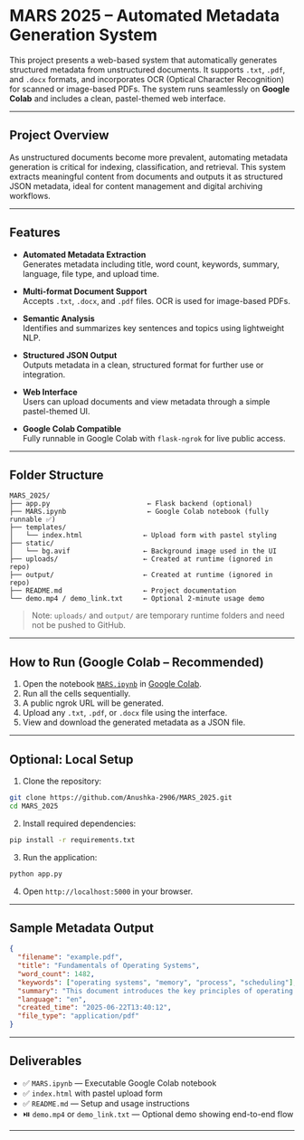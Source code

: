 # MARS 2025 – Automated Metadata Generation System

This project presents a web-based system that automatically generates structured metadata from unstructured documents. It supports `.txt`, `.pdf`, and `.docx` formats, and incorporates OCR (Optical Character Recognition) for scanned or image-based PDFs. The system runs seamlessly on **Google Colab** and includes a clean, pastel-themed web interface.

---

## Project Overview

As unstructured documents become more prevalent, automating metadata generation is critical for indexing, classification, and retrieval. This system extracts meaningful content from documents and outputs it as structured JSON metadata, ideal for content management and digital archiving workflows.

---

## Features

- **Automated Metadata Extraction**  
  Generates metadata including title, word count, keywords, summary, language, file type, and upload time.

- **Multi-format Document Support**  
  Accepts `.txt`, `.docx`, and `.pdf` files. OCR is used for image-based PDFs.

- **Semantic Analysis**  
  Identifies and summarizes key sentences and topics using lightweight NLP.

- **Structured JSON Output**  
  Outputs metadata in a clean, structured format for further use or integration.

- **Web Interface**  
  Users can upload documents and view metadata through a simple pastel-themed UI.

- **Google Colab Compatible**  
  Fully runnable in Google Colab with `flask-ngrok` for live public access.

---

## Folder Structure

```
MARS_2025/
├── app.py                        ← Flask backend (optional)
├── MARS.ipynb                    ← Google Colab notebook (fully runnable ✅)
├── templates/
│   └── index.html               ← Upload form with pastel styling
├── static/
│   └── bg.avif                  ← Background image used in the UI
├── uploads/                     ← Created at runtime (ignored in repo)
├── output/                      ← Created at runtime (ignored in repo)
├── README.md                    ← Project documentation
└── demo.mp4 / demo_link.txt     ← Optional 2-minute usage demo
```

> Note: `uploads/` and `output/` are temporary runtime folders and need not be pushed to GitHub.

---

## How to Run (Google Colab – Recommended)

1. Open the notebook [`MARS.ipynb`](https://github.com/Anushka-2906/MARS_2025/blob/main/MARS.ipynb) in [Google Colab](https://colab.research.google.com).
2. Run all the cells sequentially.
3. A public ngrok URL will be generated.
4. Upload any `.txt`, `.pdf`, or `.docx` file using the interface.
5. View and download the generated metadata as a JSON file.

---

## Optional: Local Setup

1. Clone the repository:

```bash
git clone https://github.com/Anushka-2906/MARS_2025.git
cd MARS_2025
```

2. Install required dependencies:

```bash
pip install -r requirements.txt
```

3. Run the application:

```bash
python app.py
```

4. Open `http://localhost:5000` in your browser.

---

## Sample Metadata Output

```json
{
  "filename": "example.pdf",
  "title": "Fundamentals of Operating Systems",
  "word_count": 1482,
  "keywords": ["operating systems", "memory", "process", "scheduling"],
  "summary": "This document introduces the key principles of operating systems...",
  "language": "en",
  "created_time": "2025-06-22T13:40:12",
  "file_type": "application/pdf"
}
```

---

## Deliverables

- ✅ `MARS.ipynb` — Executable Google Colab notebook
- ✅ `index.html` with pastel upload form
- ✅ `README.md` — Setup and usage instructions
- ⏯️ `demo.mp4` or `demo_link.txt` — Optional demo showing end-to-end flow

---


